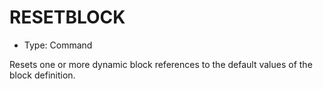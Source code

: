# RESETBLOCK

- Type: Command

Resets one or more dynamic block references to the default values of the block definition.
